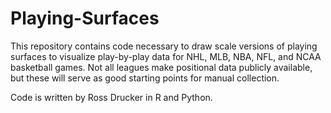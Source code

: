 # Playing-Surfaces

This repository contains code necessary to draw scale versions of playing surfaces to visualize play-by-play data for NHL, MLB, NBA, NFL, and NCAA basketball games. Not all leagues make positional data publicly available, but these will serve as good starting points for manual collection.

Code is written by Ross Drucker in R and Python.
